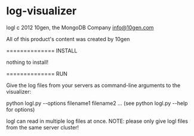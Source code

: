 log-visualizer
==============

logl
c 2012 10gen, the MongoDB Company
info@10gen.com

All of this product's content was created by 10gen

==============
INSTALL

nothing to install!

==============
RUN

Give the log files from your servers as command-line
arguments to the visualizer:

python logl.py --options filename1 filename2 ...
(see python logl.py --help for options)

logl can read in multiple log files at once.
NOTE: please only give logl files from the same server cluster!
